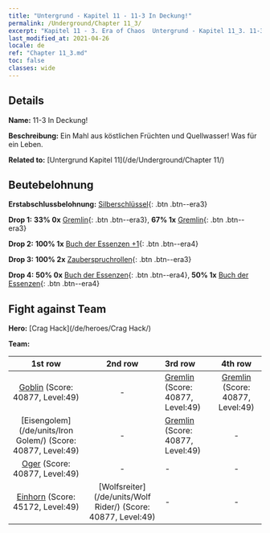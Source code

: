 ```yaml
---
title: "Untergrund - Kapitel 11 - 11-3 In Deckung!"
permalink: /Underground/Chapter 11_3/
excerpt: "Kapitel 11 - 3. Era of Chaos  Untergrund - Kapitel 11_3. 11-3 In Deckung!"
last_modified_at: 2021-04-26
locale: de
ref: "Chapter 11_3.md"
toc: false
classes: wide
---
```


## Details

 **Name:** 11-3 In Deckung!

 **Beschreibung:** Ein Mahl aus köstlichen Früchten und Quellwasser! Was für ein Leben.

 **Related to:** [Untergrund Kapitel 11](/de/Underground/Chapter 11/)

## Beutebelohnung

 **Erstabschlussbelohnung:** [Silberschlüssel](/ItemsDE/con_693/){: .btn .btn--era3}

 **Drop 1:** **33% 0x** [Gremlin](/ItemsDE/unt_235/){: .btn .btn--era3}, **67% 1x** [Gremlin](/ItemsDE/unt_235/){: .btn .btn--era3}

 **Drop 2:** **100% 1x** [Buch der Essenzen +1](/ItemsDE/mat_46/){: .btn .btn--era4}

 **Drop 3:** **100% 2x** [Zauberspruchrollen](/ItemsDE/con_694/){: .btn .btn--era3}

 **Drop 4:** **50% 0x** [Buch der Essenzen](/ItemsDE/mat_39/){: .btn .btn--era4}, **50% 1x** [Buch der Essenzen](/ItemsDE/mat_39/){: .btn .btn--era4}


## Fight against Team
 **Hero:** [Crag Hack](/de/heroes/Crag Hack/)

 **Team:**


  | 1st row | 2nd row | 3rd row | 4th row |
  |:----:|:----:|:----|:----:|
  | [Goblin](/de/units/Goblin/) (Score: 40877, Level:49)  | - | [Gremlin](/de/units/Gremlin/) (Score: 40877, Level:49)  | [Gremlin](/de/units/Gremlin/) (Score: 40877, Level:49)  |
  | [Eisengolem](/de/units/Iron Golem/) (Score: 40877, Level:49)  | - | [Gremlin](/de/units/Gremlin/) (Score: 40877, Level:49)  | - |
  | [Oger](/de/units/Ogre/) (Score: 40877, Level:49)  | - | - | - |
  | [Einhorn](/de/units/Unicorn/) (Score: 45172, Level:49)  | [Wolfsreiter](/de/units/Wolf Rider/) (Score: 40877, Level:49)  | - | - |


